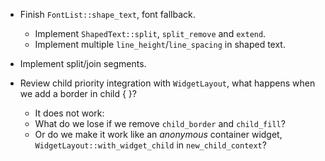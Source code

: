 * Finish `FontList::shape_text`, font fallback.
   - Implement `ShapedText::split`, `split_remove` and `extend`.
   - Implement multiple `line_height`/`line_spacing` in shaped text.
* Implement split/join segments.

* Review child priority integration with `WidgetLayout`, what happens when we add a border in child { }?
   - It does not work:
    - What do we lose if we remove `child_border` and `child_fill`?
    - Or do we make it work like an *anonymous* container widget, `WidgetLayout::with_widget_child` in `new_child_context`? 